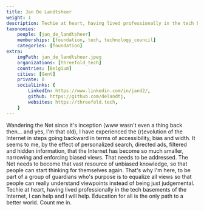 ```yaml
---
title: Jan De Landtsheer
weight: 1
description: Techie at heart, having lived professionally in the tech basements of the Internet.
taxonomies:
    people: [jan_de_landtsheer]
    memberships: [foundation, tech, technology_council]
    categories: [foundation]
extra:
    imgPath: jan_de_landtsheer.jpeg
    organizations: [threefold_tech]
    countries: [Belgium]
    cities: [Gent]
    private: 0
    socialLinks: {
        LinkedIn: https://www.linkedin.com/in/jand2/,
        github: https://github.com/delandtj,
        websites: https://threefold.tech,
    }
---
```


Wandering the Net since it's inception (www wasn't even a thing back then... and yes, I'm that old), I have experienced the (r)evolution of the Internet in steps going backward in terms of accessibility, bias and width. It seems to me, by the effect of personalized search, directed ads, filtered and hidden information, that the Internet has become so much smaller, narrowing and enforcing biased views. That needs to be addressed. The Net needs to become that vast resource of unbiased knowledge, so that people can start thinking for themselves again. That's why I'm here, to be part of a group of guardians who's purpose is to equalize all views so that people can really understand viewpoints instead of being just judgemental. Techie at heart, having lived professionally in the tech basements of the Internet, I can help and I will help. Education for all is the only path to a better world. Count me in.
